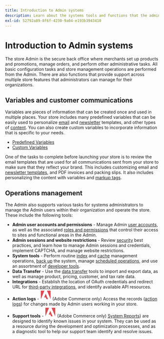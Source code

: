 ```yaml
---
title: Introduction to Admin systems
description: Learn about the systems tools and functions that the administrator of the store can use to effectively manage the sites, data, integrations, and Admin users.
exl-id: 52792a89-8f6f-4230-9a04-e193b3943410
---
```

# Introduction to Admin systems

The store Admin is the secure back office where merchants set up products and promotions, manage orders, and perform other administrative tasks. All basic configuration tasks and store management operations are performed from the Admin. There are also functions that provide support across multiple store features that administrators can manage for their organizations.

## Variables and customer communications

Variables are pieces of information that can be created once and used in multiple places. Your store includes many predefined variables that can be easily used to personalize [email](email-templates.md) and [newsletter](../merchandising-promotions/newsletter-template.md) templates, and other types of [content](../content-design/introduction.md#content). You can also create custom variables to incorporate information that is specific to your needs.

- [Predefined Variables](variables-predefined.md)
- [Custom Variables](variables-custom.md)

One of the tasks to complete before launching your store is to review the email templates that are used for all communications sent from your store to make sure that they reflect your brand. This includes customizing email and [newsletter templates](../merchandising-promotions/newsletter-template.md), and PDF invoices and packing slips. It also includes personalizing the content with variables and [markup tags](markup-tags.md).

## Operations management

The Admin also supports various tasks for systems administrators to manage the Admin users within their organization and operate the store. These include the following tools:

- **Admin user accounts and permissions** - Manage Admin [user accounts](permissions-users-all.md), as well as the associated [roles and permissions](permissions-user-roles.md) that control their access to sites and functional areas in the Admin.
- **Admin sessions and website restrictions** - Review [security](security.md) best practices, and learn how to manage Admin sessions and credentials, implement CAPTCHA, and manage website restrictions.
- **System tools** - Perform routine [index](index-management.md) and [cache](cache-management.md) management operations, [back up](backups.md) the system, manage [scheduled operations](data-scheduled-import-export.md), and use an assortment of [developer tools](developer-tools.md).
- **Data Transfer** - Use the [data transfer](data-transfer.md) tools to import and export data, as well as manage product, pricing, customer, and tax rate data.
- **Integrations** - Establish the location of OAuth credentials and redirect URL for [third-party integrations](integrations.md), and identify available API resources. 
- **Action logs** - ![Adobe Commerce](../assets/adobe-logo.svg) (Adobe Commerce only) Access the records ([action logs](action-log.md)) for changes made by Admin users working in your store.
- **Support tools** - ![Adobe Commerce](../assets/adobe-logo.svg) (Adobe Commerce only) [System Reports](support.md#access-system-reports)) are designed to identify known issues in your system. They can be used as a resource during the development and optimization processes, and as a diagnostic tool to help our support team identify and resolve issues.
